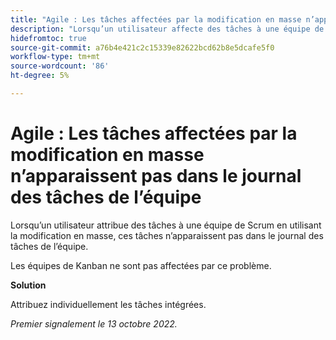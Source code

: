 ```yaml
---
title: "Agile : Les tâches affectées par la modification en masse n’apparaissent pas dans le journal de l’équipe"
description: "Lorsqu’un utilisateur affecte des tâches à une équipe de Scrum en utilisant la modification en masse, ces tâches n’apparaissent pas dans le journal des tâches de l’équipe."
hidefromtoc: true
source-git-commit: a76b4e421c2c15339e82622bcd62b8e5dcafe5f0
workflow-type: tm+mt
source-wordcount: '86'
ht-degree: 5%

---
```



# Agile : Les tâches affectées par la modification en masse n’apparaissent pas dans le journal des tâches de l’équipe

Lorsqu’un utilisateur attribue des tâches à une équipe de Scrum en utilisant la modification en masse, ces tâches n’apparaissent pas dans le journal des tâches de l’équipe.

Les équipes de Kanban ne sont pas affectées par ce problème.

**Solution**

Attribuez individuellement les tâches intégrées.

_Premier signalement le 13 octobre 2022._


